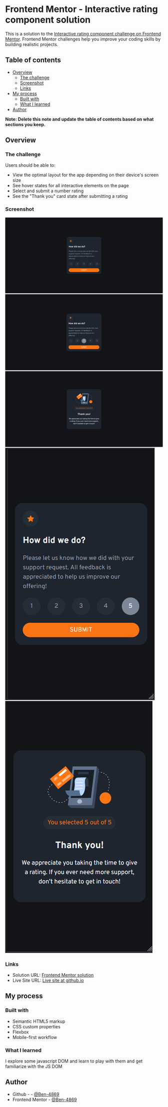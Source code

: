# Frontend Mentor - Interactive rating component solution

This is a solution to the [Interactive rating component challenge on Frontend Mentor](https://www.frontendmentor.io/challenges/interactive-rating-component-koxpeBUmI). Frontend Mentor challenges help you improve your coding skills by building realistic projects.

## Table of contents

-   [Overview](#overview)
    -   [The challenge](#the-challenge)
    -   [Screenshot](#screenshot)
    -   [Links](#links)
-   [My process](#my-process)
    -   [Built with](#built-with)
    -   [What I learned](#what-i-learned)
-   [Author](#author)

**Note: Delete this note and update the table of contents based on what sections you keep.**

## Overview

### The challenge

Users should be able to:

-   View the optimal layout for the app depending on their device's screen size
-   See hover states for all interactive elements on the page
-   Select and submit a number rating
-   See the "Thank you" card state after submitting a rating

### Screenshot

![](./screenshot/desktop-01.png)
![](./screenshot/desktop-02.png)
![](./screenshot/desktop-03.png)
![](./screenshot/mobile-01.png)
![](./screenshot/mobile-02.png)

### Links

-   Solution URL: [Frontend Mentor solution](https://github.com/Ben-4869/Interactive-rating-component)
-   Live Site URL: [Live site at github.io](https://ben-4869.github.io/Interactive-rating-component/)

## My process

### Built with

-   Semantic HTML5 markup
-   CSS custom properties
-   Flexbox
-   Mobile-first workflow

### What I learned

I explore some javascript DOM and learn to play with them and get familiarize with the JS DOM

## Author

-   Github - - [@Ben-4869](https://github.com/Ben-4869)
-   Frontend Mentor - [@Ben-4869](https://www.frontendmentor.io/profile/Ben-4869)
